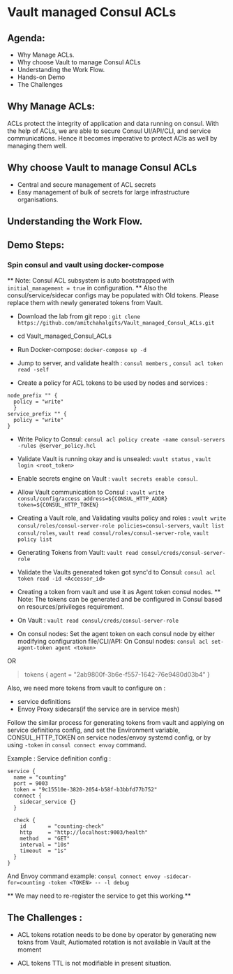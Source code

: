 # Vault managed Consul ACLs

## Agenda:
* Why Manage ACLs.
* Why choose Vault to manage Consul ACLs
* Understanding the Work Flow.
* Hands-on Demo
* The Challenges


## Why Manage ACLs:
ACLs protect the integrity of application and data running on consul. With the help of ACLs, we are able to secure Consul UI/API/CLI, and service communications. Hence it becomes imperative to protect ACls as well by managing them well.

## Why choose Vault to manage Consul ACLs
* Central and secure management of ACL secrets
* Easy management of bulk of secrets for large infrastructure organisations.


## Understanding the Work Flow.




## Demo Steps:

### Spin consul and vault using docker-compose
** Note: Consul ACL subsystem is auto bootstrapped with `initial_management = true` in configuration.
** Also the consul/service/sidecar configs may be populated with Old tokens. Please replace them with newly generated tokens from Vault.

* Download the lab from git repo : 
`git clone https://github.com/amitchahalgits/Vault_managed_Consul_ACLs.git`

* cd Vault_managed_Consul_ACLs

* Run Docker-compose: 
`docker-compose up -d`

* Jump to server, and validate health : 
`consul members` , `consul acl token read -self`

* Create a policy for ACL tokens to be used by nodes and services : 
```
node_prefix "" {
  policy = "write"
  }
service_prefix "" {
  policy = "write"
}
```
* Write Policy to Consul: 
`consul acl policy create -name consul-servers -rules @server_policy.hcl`

* Validate Vault is running okay and is unsealed: 
`vault status` , `vault login <root_token>`

* Enable secrets engine on Vault : 
`vault secrets enable consul`.

* Allow Vault communication to Consul : 
`vault write consul/config/access address=${CONSUL_HTTP_ADDR} token=${CONSUL_HTTP_TOKEN}`

* Creating a Vault role, and Validating vaults policy and roles :
`vault write consul/roles/consul-server-role policies=consul-servers`, 
`vault list consul/roles`,
`vault read consul/roles/consul-server-role`,
`vault policy list`

* Generating Tokens from Vault:
`vault read consul/creds/consul-server-role`

* Validate the Vaults generated token got sync'd to Consul:
`consul acl token read -id <Accessor_id>`

* Creating a token from vault and use it as Agent token consul nodes.
** Note: The tokens can be generated and be configured in Consul based on resources/privileges requirement.

* On Vault : `vault read consul/creds/consul-server-role`
* On consul nodes: Set the agent token on each consul node by either modifying configuration file/CLI/API:
On Consul nodes: `consul acl set-agent-token agent <token>`

OR

>tokens {
     agent = "2ab9800f-3b6e-f557-1642-76e9480d03b4"
  }

Also, we need more tokens from vault to configure on :
- service definitions
- Envoy Proxy sidecars(if the service are in service mesh)

Follow the similar process for generating tokens from vault and applying on service definitions config, and set the Environment variable, CONSUL_HTTP_TOKEN on service nodes/envoy systemd config, or by using `-token` in `consul connect envoy` command.

Example : Service definition config :

```
service {
  name = "counting"
  port = 9003
  token = "9c15510e-3820-2054-b58f-b3bbfd77b752"
  connect {
    sidecar_service {}
  }

  check {
    id       = "counting-check"
    http     = "http://localhost:9003/health"
    method   = "GET"
    interval = "10s"
    timeout  = "1s"
  }
}
```


And Envoy command example: `consul connect envoy -sidecar-for=counting -token <TOKEN> -- -l debug`

** We may need to re-register the service to get this working.**


## The Challenges :
* ACL tokens rotation needs to be done by operator by generating new tokns from Vault, Autiomated rotation is not available in Vault at the moment

* ACL tokens TTL is not modifiable in present situation.


